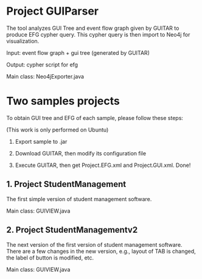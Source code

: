 # Project GUIParser
The tool analyzes GUI Tree and event flow graph given by GUITAR to produce EFG cypher query. This cypher query is then import to Neo4j for visualization.

Input: event flow graph + gui tree (generated by GUITAR)

Output: cypher script for efg

Main class: Neo4jExporter.java

# Two samples projects
To obtain GUI tree and EFG of each sample, please follow these steps:

(This work is only performed on Ubuntu)

1. Export sample to .jar

2. Download GUITAR, then modify its configuration file

3. Execute GUITAR, then get Project.EFG.xml and Project.GUI.xml. Done!


## 1. Project StudentManagement
The first simple version of student management software. 

Main class: GUIVIEW.java

## 2. Project StudentManagementv2
The next version of the first version of student management software. There are a few changes in the new version, e.g., layout of TAB is changed, the label of button is modified, etc.

Main class: GUIVIEW.java
